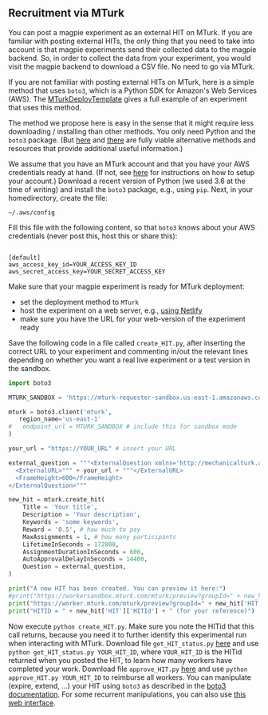 ## Recruitment via MTurk

You can post a magpie experiment as an external HIT on MTurk. If you are familiar with posting external HITs, the only thing that you need to take into account is that magpie experiments send their collected data to the magpie backend. So, in order to collect the data from your experiment, you would visit the magpie backend to download a CSV file. No need to go via MTurk.

If you are not familiar with posting external HITs on MTurk, here is a simple method that uses `boto3`, which is a Python SDK for Amazon's Web Services (AWS). The [MTurkDeployTemplate](https://github.com/magpie-ea/MTurkDeployTemplate) gives a full example of an experiment that uses this method.

The method we propose here is easy in the sense that it might require less downloading / installing than other methods. You only need Python and the `boto3` package. (But [here](https://github.com/Ciyang/experiment_template) and [there](https://cocolab.stanford.edu/mturk-tools.html) are fully viable alternative methods and resources that provide additional useful information.)

We assume that you have an MTurk account and that you have your AWS credentials ready at hand. (If not, see [here](https://github.com/Ciyang/experiment_template) for instructions on how to setup your account.) Download a recent version of Python (we used 3.6 at the time of writing) and install the `boto3` package, e.g., using `pip`. Next, in your homedirectory, create the file:

~~~
~/.aws/config
~~~

Fill this file with the following content, so that `boto3` knows about your AWS credentials (never post this, host this or share this):

~~~

[default]
aws_access_key_id=YOUR_ACCESS_KEY_ID
aws_secret_access_key=YOUR_SECRET_ACCESS_KEY

~~~

Make sure that your magpie experiment is ready for MTurk deployment:

- set the deployment method to `MTurk`
- host the experiment on a web server, e.g., [using Netlify](/03_deploying_experiments/02_hosting_on_netlify/)
- make sure you have the URL for your web-version of the experiment ready

Save the following code in a file called `create_HIT.py`, after inserting the correct URL to your experiment and commenting in/out the relevant lines depending on whether you want a real live experiment or a test version in the sandbox.

~~~python
import boto3

MTURK_SANDBOX = 'https://mturk-requester-sandbox.us-east-1.amazonaws.com'

mturk = boto3.client('mturk',
   region_name='us-east-1'
#   endpoint_url = MTURK_SANDBOX # include this for sandbox mode
)

your_url = "https://YOUR_URL" # insert your URL

external_question = """<ExternalQuestion xmlns='http://mechanicalturk.amazonaws.com/AWSMechanicalTurkDataSchemas/2006-07-14/ExternalQuestion.xsd'>
  <ExternalURL>""" + your_url + """</ExternalURL>
  <FrameHeight>600</FrameHeight>
</ExternalQuestion>"""

new_hit = mturk.create_hit(
    Title = 'Your title',
    Description = 'Your description',
    Keywords = 'some keywords',
    Reward = '0.5', # how much to pay
    MaxAssignments = 1, # how many participants
    LifetimeInSeconds = 172800, 
    AssignmentDurationInSeconds = 600,
    AutoApprovalDelayInSeconds = 14400,
    Question = external_question,
)

print("A new HIT has been created. You can preview it here:")
#print("https://workersandbox.mturk.com/mturk/preview?groupId=" + new_hit['HIT']['HITGroupId']) # comment in for sandbox mode
print("https://worker.mturk.com/mturk/preview?groupId=" + new_hit['HIT']['HITGroupId']) # use this otherwise
print("HITID = " + new_hit['HIT']['HITId'] + " (for your reference)")
~~~

Now execute `python create_HIT.py`. Make sure you note the HITid that this call returns, because you need it to further identify this experimental run when interacting with MTurk. Download file `get_HIT_status.py` [here](https://github.com/magpie-ea/MTurkDeployTemplate/blob/master/get_HIT_status.py) and use `python get_HIT_status.py YOUR_HIT_ID`, where `YOUR_HIT_ID` is the HITid returned when you posted the HIT, to learn how many workers have completed your work. Download file `approve_HIT.py` [here](https://github.com/magpie-ea/MTurkDeployTemplate/blob/master/approve_HIT.py) and use `python approve_HIT.py YOUR_HIT_ID` to reimburse all workers. You can manipulate (expire, extend, ...) your HIT using `boto3` as described in the  [boto3 documentation](http://boto3.readthedocs.io/en/latest/index.html). For some recurrent manipulations, you can also use [this web interface](https://manage-hits-individually.s3.amazonaws.com/v4.0/index.html).
